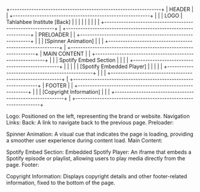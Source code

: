 +---------------------------------------------------------------+
|                        HEADER                                |
| +---------------------------------------------------------+ |
| |    LOGO     |  Tahlahbee Institute            [Back]    | |
| |             |                                 |           | |
| +---------------------------------------------------------+ |
+---------------------------------------------------------------+
|                        PRELOADER                             |
| +---------------------------------------------------------+ |
| |                 [Spinner Animation]                     | |
| +---------------------------------------------------------+ |
+---------------------------------------------------------------+
|                        MAIN CONTENT                          |
| +---------------------------------------------------------+ |
| |                   Spotify Embed Section                 | |
| | +-----------------------------------------------+       | |
| | | [Spotify Embedded Player]                     |       | |
| | +-----------------------------------------------+       | |
| +---------------------------------------------------------+ |
+---------------------------------------------------------------+
|                        FOOTER                                |
| +---------------------------------------------------------+ |
| |                   [Copyright Information]                | |
| +---------------------------------------------------------+ |
+---------------------------------------------------------------+



Logo: Positioned on the left, representing the brand or website.
Navigation Links:
Back: A link to navigate back to the previous page.
Preloader:

Spinner Animation: A visual cue that indicates the page is loading, providing a smoother user experience during content load.
Main Content:

Spotify Embed Section:
Embedded Spotify Player: An iframe that embeds a Spotify episode or playlist, allowing users to play media directly from the page.
Footer:

Copyright Information: Displays copyright details and other footer-related information, fixed to the bottom of the page.
